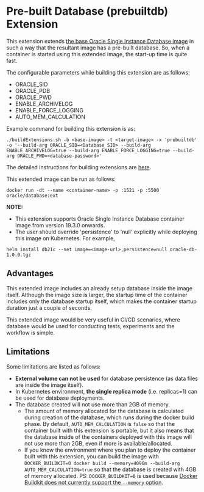 # Pre-built Database (prebuiltdb) Extension

This extension extends [the base Oracle Single Instance Database image](../../README.md) in such a way that the resultant image has a pre-built database. So, when a container is started using this extended image, the start-up time is quite fast. 

The configurable parameters while building this extension are as follows:

- ORACLE_SID
- ORACLE_PDB
- ORACLE_PWD
- ENABLE_ARCHIVELOG
- ENABLE_FORCE_LOGGING
- AUTO_MEM_CALCULATION

Example command for building this extension is as:

```
./buildExtensions.sh -b <base-image> -t <target-image> -x 'prebuiltdb' -o '--build-arg ORACLE_SID=<Database SID> --build-arg ENABLE_ARCHIVELOG=true --build-arg ENABLE_FORCE_LOGGING=true --build-arg ORACLE_PWD=<database-password>'
```

The detailed instructions for building extensions are [here](../README.md).

This extended image can be run as follows:

```
docker run -dt --name <container-name> -p :1521 -p :5500 oracle/database:ext 
```

**NOTE:**
- This extension supports Oracle Single Instance Database container image from version 19.3.0 onwards.
- The user should override 'persistence' to 'null' explicitly while deploying this image on Kubernetes. For example,

```
helm install db21c --set image=<image-url>,persistence=null oracle-db-1.0.0.tgz
```

## Advantages

This extended image includes an already setup database inside the image itself. Although the image size is larger, the startup time of the container includes only the database startup itself, which makes the container startup duration just a couple of seconds.

This extended image would be very useful in CI/CD scenarios, where database would be used for conducting tests, experiments and the workflow is simple.

## Limitations

Some limitations are listed as follows:
- **External volume can not be used** for database persistence (as data files are inside the image itself).
- In Kubernetes environment, **the single replica mode** (i.e. replicas=1) can be used for database deployments.
- The database created will not use more than 2GB of memory.
  - The amount of memory allocated for the database is calculated during creation of the database, which runs during the docker build phase. By default, `AUTO_MEM_CALCULATION` is `false` so that the container built with this extension is portable, but it also means that the database inside of the containers deployed with this image will not use more than 2GB, even if more is available/allocated.
  - If you know the environment where you plan to deploy the container built with this extension, you can build the image with `DOCKER_BUILDKIT=0 docker build --memory=4096m --build-arg AUTO_MEM_CALCULATION=true` so that the database is created with 4GB of memory allocated.
    PS: `DOCKER_BUILDKIT=0` is used because [Docker Buildkit does not currently support the `--memory` option](https://github.com/moby/buildkit/issues/593).
